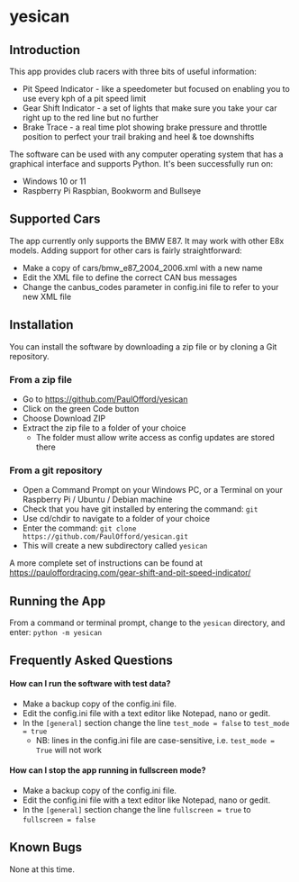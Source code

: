 # yesican
## Introduction
This app provides club racers with three bits of useful information:

* Pit Speed Indicator - like a speedometer but focused on enabling you
to use every kph of a pit speed limit
* Gear Shift Indicator - a set of lights that make sure you take
your car right up to the red line but no further
* Brake Trace - a real time plot showing brake pressure and throttle
position to perfect your trail braking and heel & toe downshifts

The software can be used with any computer operating system that
has a graphical interface and supports Python.  It's been successfully
run on:

* Windows 10 or 11
* Raspberry Pi Raspbian, Bookworm and Bullseye

## Supported Cars

The app currently only supports the BMW E87.  It may work with other
E8x models.  Adding support for other cars is fairly straightforward:
* Make a copy of cars/bmw_e87_2004_2006.xml with a new name
* Edit the XML file to define the correct CAN bus messages
* Change the canbus_codes parameter in config.ini file to refer to
your new XML file

## Installation
You can install the software by downloading a zip file or by cloning a
Git repository.

### From a zip file
* Go to https://github.com/PaulOfford/yesican
* Click on the green Code button
* Choose Download ZIP
* Extract the zip file to a folder of your choice
  * The folder must allow write access as config updates are stored there

### From a git repository
* Open a Command Prompt on your Windows PC, or a Terminal on your
Raspberry Pi / Ubuntu / Debian machine
* Check that you have git installed by entering the command: `git`
* Use cd/chdir to navigate to a folder of your choice
* Enter the command: `git clone https://github.com/PaulOfford/yesican.git`
* This will create a new subdirectory called `yesican`

A more complete set of instructions can be found
at https://pauloffordracing.com/gear-shift-and-pit-speed-indicator/

## Running the App

From a command or terminal prompt, change to the `yesican` directory,
and enter: `python -m yesican`

## Frequently Asked Questions

#### How can I run the software with test data?
* Make a backup copy of the config.ini file.
* Edit the config.ini file with a text editor like Notepad, nano or gedit.
* In the `[general]` section change the line `test_mode = false`
to `test_mode = true`
  * NB: lines in the config.ini file are case-sensitive, i.e.
  `test_mode = True` will not work

#### How can I stop the app running in fullscreen mode?
* Make a backup copy of the config.ini file.
* Edit the config.ini file with a text editor like Notepad, nano or gedit.
* In the `[general]` section change the line `fullscreen = true`
to `fullscreen = false`

## Known Bugs
None at this time.

